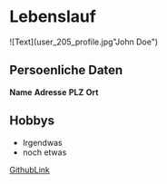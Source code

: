 # Lebenslauf

![Text](user_205_profile.jpg"John Doe")

## Persoenliche Daten
**Name**
**Adresse**
**PLZ**
**Ort**

## Hobbys

* Irgendwas
* noch etwas

[GithubLink](https://github.com/demihollow/)

